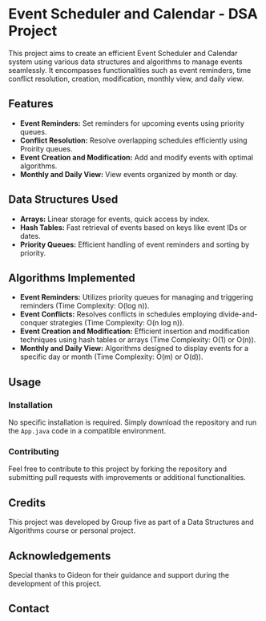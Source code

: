 # Event Scheduler and Calendar - DSA Project

This project aims to create an efficient Event Scheduler and Calendar system using various data structures and algorithms to manage events seamlessly. It encompasses functionalities such as event reminders, time conflict resolution, creation, modification, monthly view, and daily view.

## Features

- **Event Reminders:** Set reminders for upcoming events using priority queues.
- **Conflict Resolution:** Resolve overlapping schedules efficiently using Proirity queues.
- **Event Creation and Modification:** Add and modify events with optimal algorithms.
- **Monthly and Daily View:** View events organized by month or day.

## Data Structures Used

- **Arrays:** Linear storage for events, quick access by index.
- **Hash Tables:** Fast retrieval of events based on keys like event IDs or dates.
- **Priority Queues:** Efficient handling of event reminders and sorting by priority.

## Algorithms Implemented

- **Event Reminders:** Utilizes priority queues for managing and triggering reminders (Time Complexity: O(log n)).
- **Event Conflicts:** Resolves conflicts in schedules employing divide-and-conquer strategies (Time Complexity: O(n log n)).
- **Event Creation and Modification:** Efficient insertion and modification techniques using hash tables or arrays (Time Complexity: O(1) or O(n)).
- **Monthly and Daily View:** Algorithms designed to display events for a specific day or month (Time Complexity: O(m) or O(d)).

## Usage

### Installation
No specific installation is required. Simply download the repository and run the `App.java` code in a compatible environment.

### Contributing
Feel free to contribute to this project by forking the repository and submitting pull requests with improvements or additional functionalities.

## Credits
This project was developed by Group five as part of a Data Structures and Algorithms course or personal project.

## Acknowledgements
Special thanks to Gideon for their guidance and support during the development of this project.

## Contact

